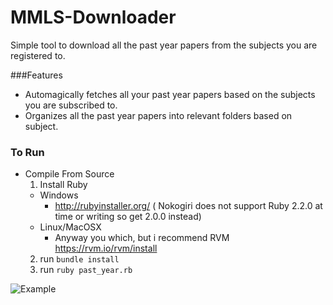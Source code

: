 # MMLS-Downloader
Simple tool to download all the past year papers from the subjects you are registered to.

###Features
- Automagically fetches all your past year papers based on the subjects you are subscribed to.
- Organizes all the past year papers into relevant folders based on subject.


### To Run
- Compile From Source
  1. Install Ruby
    - Windows 
      - http://rubyinstaller.org/ ( Nokogiri does not support Ruby 2.2.0 at time or writing so get 2.0.0   instead)
    - Linux/MacOSX 
      - Anyway you which, but i recommend RVM https://rvm.io/rvm/install
  2. run ` bundle install `
  3. run ` ruby past_year.rb `
  
  
 ![Example](https://cloud.githubusercontent.com/assets/7908951/10268354/71447b8a-6ae8-11e5-8bdf-cb37b2a3f9eb.png)
